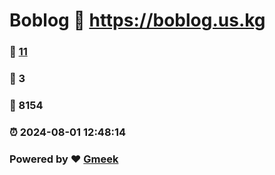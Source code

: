 # Boblog :link: https://boblog.us.kg 
### :page_facing_up: [11](https://boblog.us.kg/tag.html) 
### :speech_balloon: 3 
### :hibiscus: 8154 
### :alarm_clock: 2024-08-01 12:48:14 
### Powered by :heart: [Gmeek](https://github.com/Meekdai/Gmeek)
